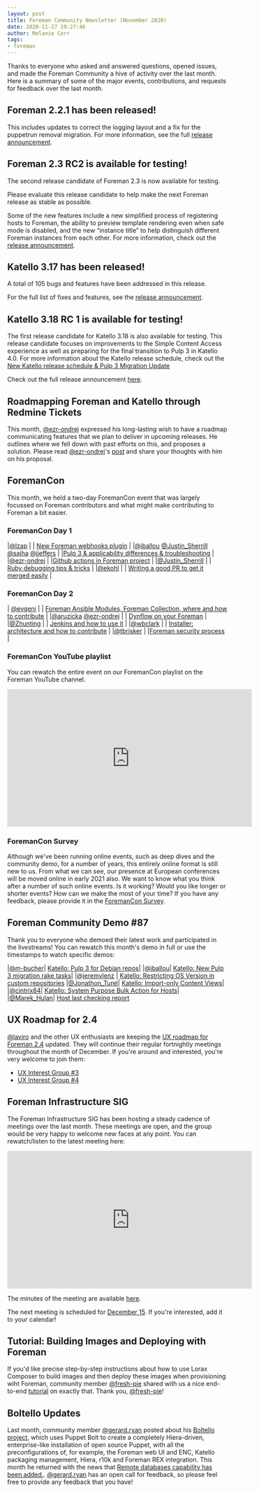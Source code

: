 ```yaml
---
layout: post
title: Foreman Community Newsletter (November 2020)
date: 2020-11-27 19:27:46
author: Melanie Corr
tags:
- foreman
---
```


Thanks to everyone who asked and answered questions, opened issues, and made the Foreman Community a hive of activity over the last month. Here is a summary of some of the major events, contributions, and requests for feedback over the last month.

<!--more-->

## Foreman 2.2.1 has been released!

This includes updates to correct the logging layout and a fix for the puppetrun removal migration. For more information, see the full [release announcement](https://community.theforeman.org/t/foreman-2-2-1-has-been-released/21285/2?u=mcorr).

## Foreman 2.3 RC2 is available for testing!

The second release candidate of Foreman 2.3 is now available for testing.

Please evaluate this release candidate to help make the next Foreman release as stable as possible.

Some of the new features include a new simplified process of registering hosts to Foreman, the ability to preview template rendering even when safe mode is disabled, and the new “instance title” to help distinguish different Foreman instances from each other. For more information, check out the [release announcement](https://community.theforeman.org/t/foreman-2-3-0-rc2-is-available-for-testing/21296/2?u=mcorr).

## Katello 3.17 has been released!

A total of 105 bugs and features have been addressed in this release.

For the full list of fixes and features, see the [release announcement](https://community.theforeman.org/t/katello-3-17-0-has-been-released/21234?u=mcorr).

## Katello 3.18 RC 1 is available for testing!

The first release candidate for Katello 3.18 is also available for testing. This release candidate focuses on improvements to the Simple Content Access experience as well as preparing for the final transition to Pulp 3 in Katello 4.0. For more information about the Katello release schedule, check out the [New Katello release schedule & Pulp 3 Migration Update](https://community.theforeman.org/t/new-katello-release-schedule-pulp-3-migration-update/19884?u=mcorr)

Check out the full release announcement [here](https://community.theforeman.org/t/katello-3-18-rc1-is-ready-for-testing/21189?u=mcorr).

## Roadmapping Foreman and Katello through Redmine Tickets

This month, [@ezr-ondrej](https://community.theforeman.org/u/ezr-ondrej) expressed his long-lasting wish to have a roadmap communicating features that we plan to deliver in upcoming releases. He outlines where we fell down with past efforts on this, and proposes a solution. Please read [@ezr-ondrej](https://community.theforeman.org/u/ezr-ondrej)'s [post](https://community.theforeman.org/t/roadmapping-foreman-and-katello-through-redmine-trackers/21380?u=mcorr) and share your thoughts with him on his proposal.


## ForemanCon

This month, we held a two-day ForemanCon event that was largely focussed on Foreman contributors and what might make contributing to Foreman a bit easier.

### ForemanCon Day 1

|[@lzap](https://community.theforeman.org/u/lzap) |  | [New Foreman webhooks plugin](https://youtu.be/sTld0H_PevA)  |
|[@iballou](https://community.theforeman.org/u/iballou) [@Justin_Sherrill](https://community.theforeman.org/u/Justin_Sherrill) [@sajha](https://community.theforeman.org/u/sajha) [@jjeffers](https://community.theforeman.org/u/jjeffers)  |  |[Pulp 3 & applicability differences & troubleshooting](https://youtu.be/qxJ4sPV3FVE) |
|[@ezr-ondrej](https://community.theforeman.org/u/ezr-ondrej) |  |[Github actions in Foreman project](https://youtu.be/T8CwceGpViQ) |
|[@Justin_Sherrill](https://community.theforeman.org/u/Justin_Sherrill) |  | [Ruby debugging tips & tricks](https://youtu.be/xLAwl0Es19E) |
|[@ekohl](https://community.theforeman.org/u/ekohl) |  | [Writing a good PR to get it merged easily](https://youtu.be/m4xlgX_Vgls) |

### ForemanCon Day 2

| [@evgeni](https://community.theforeman.org/u/evgeni) |  | [Foreman Ansible Modules, Foreman Collection, where and how to contribute](https://youtu.be/xCO-RAAy6uc) |
|[@aruzicka](https://community.theforeman.org/u/aruzicka) [@ezr-ondrej](https://community.theforeman.org/u/ezr-ondrej)  |  | [Dynflow on your Foreman](https://youtu.be/3xoTaoG3LOE) |
|[@Zhunting](https://community.theforeman.org/u/Zhunting) | | [Jenkins and how to use it](https://youtu.be/a-_9I-_hhUs) |
|[@wbclark](https://community.theforeman.org/u/wbclark) | | [Installer: architecture and how to contribute](https://youtu.be/0ZRyqX0TrLU) |
|[@tbrisker](https://community.theforeman.org/u/tbrisker) | |[Foreman security process](https://youtu.be/9rLXxFNakX0) |

### ForemanCon YouTube playlist

You can rewatch the entire event on our ForemanCon playlist on the Foreman YouTube channel.

<iframe width="560" height="315" src="https://www.youtube.com/embed/sTld0H_PevA" frameborder="0" allow="accelerometer; autoplay; clipboard-write; encrypted-media; gyroscope; picture-in-picture" allowfullscreen></iframe>

### ForemanCon Survey

Although we've been running online events, such as deep dives and the community demo, for a number of years, this entirely online format is still new to us. From what we can see, our presence at European conferences will be moved online in early 2021 also. We want to know what you think after a number of such online events. Is it working? Would you like longer or shorter events? How can we make the most of your time? If you have any feedback, please provide it in the [ForemanCon Survey](https://community.theforeman.org/t/foremancon-survey/21249?u=mcorr).

## Foreman Community Demo #87

Thank you to everyone who demoed their latest work and participated in the livestreams! You can rewatch this month's demo in full or use the timestamps to watch specific demos:

|[@m-bucher](https://community.theforeman.org/u/m-bucher)|  [Katello: Pulp 3 for Debian repos](https://youtu.be/6Un5SOp6mf4?t=252)|
|[@iballou](https://community.theforeman.org/u/iballou)| [Katello: New Pulp 3 migration rake tasks](https://youtu.be/6Un5SOp6mf4?t=829)|
|[@jeremylenz](https://community.theforeman.org/u/jeremylenz) | [Katello: Restricting OS Version in custom repositories](https://youtu.be/6Un5SOp6mf4?t=1096)
|[@Jonathon_Turel](https://community.theforeman.org/u/Jonathon_Turel)| [Katello: Import-only Content Views](https://youtu.be/6Un5SOp6mf4?t=1389)|
|[@cintrix84](https://community.theforeman.org/u/cintrix84)| [Katello: System Purpose Bulk Action for Hosts](https://youtu.be/6Un5SOp6mf4?t=1805)|
|[@Marek_Hulan](https://community.theforeman.org/u/Marek_Hulan)| [Host last checking report](https://youtu.be/6Un5SOp6mf4?t=2044)


## UX Roadmap for 2.4

[@laviro](https://community.theforeman.org/u/laviro) and the other UX enthusiasts are keeping the [UX roadmap for Foreman 2.4](https://community.theforeman.org/t/ux-roadmap-for-foreman-2-4/21124?u=mcorr) updated. They will continue their regular fortnightly meetings throughout the month of December. If you're around and interested, you're very welcome to join them:

* [UX Interest Group #3](https://community.theforeman.org/t/ux-interest-group-meeting-3/21393?u=mcorr)
* [UX Interest Group #4](https://community.theforeman.org/t/ux-interest-group-meeting-4/21395?u=mcorr)


## Foreman Infrastructure SIG

The Foreman Infrastructure SIG has been hosting a steady cadence of meetings over the last month. These meetings are open, and the group would be very happy to welcome new faces at any point. You can rewatch/listen to the latest meeting here:

<iframe width="560" height="315" src="https://www.youtube.com/embed/l99JSkIdN18" frameborder="0" allow="accelerometer; autoplay; clipboard-write; encrypted-media; gyroscope; picture-in-picture" allowfullscreen></iframe>

The minutes of the meeting are available [here](https://hackmd.io/@V3zKEajWQAG2JZE0Y9dKvw/r1YFJUFGP).

The next meeting is scheduled for [December 15](https://community.theforeman.org/t/foreman-infrastructure-sig-meeting-dec-15/21448?u=mcorr). If you're interested, add it to your calendar!


## Tutorial: Building Images and Deploying with Foreman

If you'd like precise step-by-step instructions about how to use Lorax Composer to build images and then deploy these images when provisioning wiht Foreman, community member [@fresh-pie](https://community.theforeman.org/u/fresh-pie/summary) shared with us a nice end-to-end [tutorial](https://community.theforeman.org/t/building-images-deploying-with-foreman/21417?u=mcorr) on exactly that. Thank you, [@fresh-pie](https://community.theforeman.org/u/fresh-pie/summary)!

## Boltello Updates

Last month, community member [@gerard.ryan](https://community.theforeman.org/u/gerard.ryan) posted about his [Boltello project](https://community.theforeman.org/t/boltello-requesting-feedback/20782?u=mcorr), which uses Puppet Bolt to create a completely Hiera-driven, enterprise-like installation of open source Puppet, with all the preconfigurations of, for example, the Foreman web UI and ENC, Katello packaging management, Hiera, r10k and Foreman REX integration. This month he returned with the news that [Remote databases capability has been added.](https://community.theforeman.org/t/boltello-requesting-feedback/20782/19?u=mcorr). [@gerard.ryan](https://community.theforeman.org/u/gerard.ryan) has an open call for feedback, so please feel free to provide any feedback that you have!
